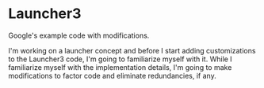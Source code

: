 # Launcher3
Google's example code with modifications.

I'm working on a launcher concept and before I start adding customizations to the Launcher3 code, I'm going to familiarize myself with it.  While I familiarize myself with the implementation details, I'm going to make modifications to factor code and eliminate redundancies, if any.

